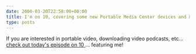 ```yaml
---
date: 2006-03-20T22:58:00+00:00
title: I'm on 10, covering some new Portable Media Center devices and more...
type: posts
---
```

If you are interested in portable video, downloading video podcasts, etc... [check out today's episode on 10 ](http://on10.net/TheShow/1246/) ... featuring me!
